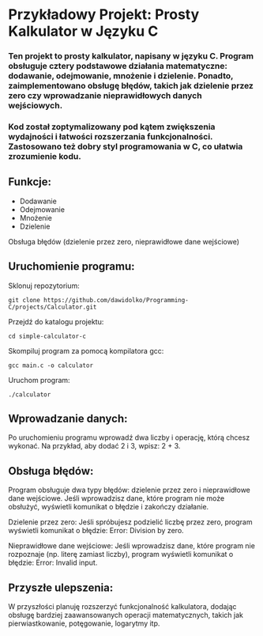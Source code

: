 # **Przykładowy Projekt: Prosty Kalkulator w Języku C**

### Ten projekt to prosty kalkulator, napisany w języku C. Program obsługuje cztery podstawowe działania matematyczne: dodawanie, odejmowanie, mnożenie i dzielenie. Ponadto, zaimplementowano obsługę błędów, takich jak dzielenie przez zero czy wprowadzanie nieprawidłowych danych wejściowych.

### Kod został zoptymalizowany pod kątem zwiększenia wydajności i łatwości rozszerzania funkcjonalności. Zastosowano też dobry styl programowania w C, co ułatwia zrozumienie kodu.

## **Funkcje:**

- Dodawanie
- Odejmowanie
- Mnożenie
- Dzielenie

Obsługa błędów (dzielenie przez zero, nieprawidłowe dane wejściowe)

## Uruchomienie programu:

Sklonuj repozytorium: 
```
git clone https://github.com/dawidolko/Programming-C/projects/Calculator.git
```

Przejdź do katalogu projektu: 
```
cd simple-calculator-c
```
Skompiluj program za pomocą kompilatora gcc:
```
gcc main.c -o calculator
```
Uruchom program: 
```
./calculator
```

## Wprowadzanie danych:

Po uruchomieniu programu wprowadź dwa liczby i operację, którą chcesz wykonać. Na przykład, aby dodać 2 i 3, wpisz: 2 + 3.

## Obsługa błędów:
Program obsługuje dwa typy błędów: dzielenie przez zero i nieprawidłowe dane wejściowe. Jeśli wprowadzisz dane, które program nie może obsłużyć, wyświetli komunikat o błędzie i zakończy działanie.

Dzielenie przez zero: Jeśli spróbujesz podzielić liczbę przez zero, program wyświetli komunikat o błędzie: Error: Division by zero.

Nieprawidłowe dane wejściowe: Jeśli wprowadzisz dane, które program nie rozpoznaje (np. literę zamiast liczby), program wyświetli komunikat o błędzie: Error: Invalid input.

## Przyszłe ulepszenia:
W przyszłości planuję rozszerzyć funkcjonalność kalkulatora, dodając obsługę bardziej zaawansowanych operacji matematycznych, takich jak pierwiastkowanie, potęgowanie, logarytmy itp.
